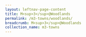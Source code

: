 ```yaml
---
layout: leftnav-page-content
title: M<sup>3</sup>@Woodlands
permalink: /m3-towns/woodlands/
breadcrumb: M<sup>3</sup>@Woodlands
collection_name: m3-towns
---
```


